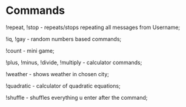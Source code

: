 # Commands
!repeat, !stop - repeats/stops repeating all messages from Username;
   
!iq, !gay - random numbers based commands;
   
!count - mini game;
   
!plus, !minus, !divide, !multiply - calculator commands;
   
!weather - shows weather in chosen city;
   
!quadratic - calculator of quadratic equations;
   
!shuffle - shuffles everything u enter after the command;
